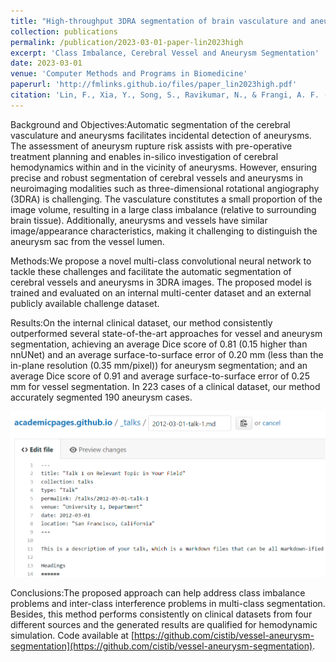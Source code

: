 ```yaml
---
title: "High-throughput 3DRA segmentation of brain vasculature and aneurysms using deep learning"
collection: publications
permalink: /publication/2023-03-01-paper-lin2023high
excerpt: 'Class Imbalance, Cerebral Vessel and Aneurysm Segmentation'
date: 2023-03-01
venue: 'Computer Methods and Programs in Biomedicine'
paperurl: 'http://fmlinks.github.io/files/paper_lin2023high.pdf'
citation: 'Lin, F., Xia, Y., Song, S., Ravikumar, N., & Frangi, A. F. (2023). High-throughput 3DRA segmentation of brain vasculature and aneurysms using deep learning. Computer Methods and Programs in Biomedicine, 230, 107355.'
---
```


Background and Objectives:Automatic segmentation of the cerebral vasculature and aneurysms facilitates incidental detection of aneurysms. The assessment of aneurysm rupture risk assists with pre-operative treatment planning and enables in-silico investigation of cerebral hemodynamics within and in the vicinity of aneurysms. However, ensuring precise and robust segmentation of cerebral vessels and aneurysms in neuroimaging modalities such as three-dimensional rotational angiography (3DRA) is challenging. The vasculature constitutes a small proportion of the image volume, resulting in a large class imbalance (relative to surrounding brain tissue). Additionally, aneurysms and vessels have similar image/appearance characteristics, making it challenging to distinguish the aneurysm sac from the vessel lumen.

Methods:We propose a novel multi-class convolutional neural network to tackle these challenges and facilitate the automatic segmentation of cerebral vessels and aneurysms in 3DRA images. The proposed model is trained and evaluated on an internal multi-center dataset and an external publicly available challenge dataset.

Results:On the internal clinical dataset, our method consistently outperformed several state-of-the-art approaches for vessel and aneurysm segmentation, achieving an average Dice score of 0.81 (0.15 higher than nnUNet) and an average surface-to-surface error of 0.20 mm (less than the in-plane resolution (0.35 mm/pixel)) for aneurysm segmentation; and an average Dice score of 0.91 and average surface-to-surface error of 0.25 mm for vessel segmentation. In 223 cases of a clinical dataset, our method accurately segmented 190 aneurysm cases.


![Editing a markdown file for a talk](/images/editing-talk.png)


Conclusions:The proposed approach can help address class imbalance problems and inter-class interference problems in multi-class segmentation. Besides, this method performs consistently on clinical datasets from four different sources and the generated results are qualified for hemodynamic simulation. Code available at [https://github.com/cistib/vessel-aneurysm-segmentation](https://github.com/cistib/vessel-aneurysm-segmentation).
